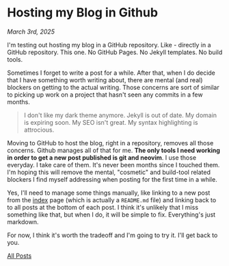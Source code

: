 # Hosting my Blog in Github

_March 3rd, 2025_

I'm testing out hosting my blog in a GitHub repository. Like - directly in a GitHub repository. This one. No GitHub Pages. No Jekyll templates. No build tools.

Sometimes I forget to write a post for a while. After that, when I do decide that I have something worth writing about, there are mental (and real) blockers on getting to the actual writing. Those concerns are sort of similar to picking up work on a project that hasn't seen any commits in a few months.

> I don't like my dark theme anymore. Jekyll is out of date. My domain is expiring soon. My SEO isn't great. My syntax highlighting is attrocious.

Moving to GitHub to host the blog, right in a repository, removes all those concerns. Github manages all of that for me. **The only tools I need working in order to get a new post published is git and neovim**. I use those everyday. I take care of them. It's never been months since I touched them. I'm hoping this will remove the mental, "cosmetic" and build-tool related blockers I find myself addressing when posting for the first time in a while.

Yes, I'll need to manage some things manually, like linking to a new post from the [index](/README.md) page (which is actually a `README.md` file) and linking back to to all posts at the bottom of each post. I think it's unlikely that I miss something like that, but when I do, it will be simple to fix. Everything's just markdown.

For now, I think it's worth the tradeoff and I'm going to try it. I'll get back to you.

[All Posts](/README.md)
